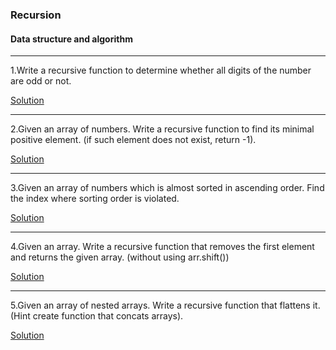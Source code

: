 ### Recursion

#### Data structure and algorithm

---

1.Write a recursive function to determine whether all digits of the number are odd or not.

[Solution](./recursiveOdd.js)

---

2.Given an array of numbers. Write a recursive function to find its minimal positive
element. (if such element does not exist, return -1).

[Solution](./minimalPositive.js)

---

3.Given an array of numbers which is almost sorted in ascending order. Find the index
where sorting order is violated.

[Solution](./ascendingOrder.js)

---

4.Given an array. Write a recursive function that removes the first element and returns the
given array. (without using arr.shift())

[Solution](./removeFirstElement.js)

---

5.Given an array of nested arrays. Write a recursive function that flattens it. (Hint create
function that concats arrays).

[Solution](./flattens.js)
